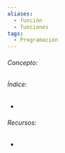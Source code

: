 ```yaml
---
aliases:
  - función
  - funciones
tags:
  - Programación
---
```

 ###### Concepto:



###### Índice:

- 

######  Recursos:

- []()